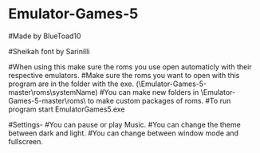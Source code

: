 # Emulator-Games-5
#Made by BlueToad10

#Sheikah font by Sarinilli

#When using this make sure the roms you use open automaticly with their respective emulators.
#Make sure the roms you want to open with this program are in the folder with the exe. (\Emulator-Games-5-master\roms\systemName\)
#You can make new folders in \Emulator-Games-5-master\roms\ to make custom packages of roms.
#To run program start EmulatorGames5.exe

#Settings-
#You can pause or play Music.
#You can change the theme between dark and light.
#You can change between window mode and fullscreen.